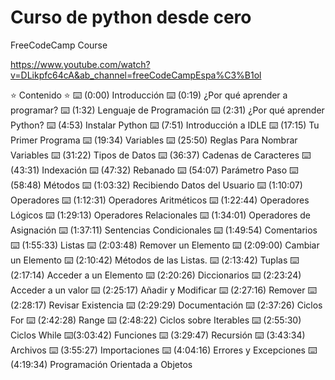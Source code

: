 # Curso de python desde cero

FreeCodeCamp Course

https://www.youtube.com/watch?v=DLikpfc64cA&ab_channel=freeCodeCampEspa%C3%B1ol

⭐ Contenido ⭐
⌨️ (0:00) Introducción
⌨️ (0:19) ¿Por qué aprender a programar?
⌨️ (1:32) Lenguaje de Programación
⌨️ (2:31) ¿Por qué aprender Python?
⌨️ (4:53) Instalar Python
⌨️ (7:51) Introducción a IDLE
⌨️ (17:15) Tu Primer Programa
⌨️ (19:34) Variables
⌨️ (25:50) Reglas Para Nombrar Variables
⌨️ (31:22) Tipos de Datos
⌨️ (36:37) Cadenas de Caracteres
⌨️ (43:31) Indexación
⌨️ (47:32) Rebanado
⌨️ (54:07) Parámetro Paso
⌨️ (58:48) Métodos
⌨️ (1:03:32) Recibiendo Datos del Usuario
⌨️ (1:10:07) Operadores
⌨️ (1:12:31) Operadores Aritméticos
⌨️ (1:22:44) Operadores Lógicos
⌨️ (1:29:13) Operadores Relacionales
⌨️ (1:34:01) Operadores de Asignación
⌨️ (1:37:11) Sentencias Condicionales
⌨️ (1:49:54) Comentarios
⌨️ (1:55:33) Listas
⌨️ (2:03:48) Remover un Elemento
⌨️ (2:09:00) Cambiar un Elemento
⌨️ (2:10:42) Métodos de las Listas.
⌨️ (2:13:42) Tuplas
⌨️ (2:17:14) Acceder a un Elemento
⌨️ (2:20:26) Diccionarios
⌨️ (2:23:24) Acceder a un valor
⌨️ (2:25:17) Añadir y Modificar
⌨️ (2:27:16) Remover
⌨️ (2:28:17) Revisar Existencia
⌨️ (2:29:29) Documentación
⌨️ (2:37:26) Ciclos For
⌨️ (2:42:28) Range
⌨️ (2:48:22) Ciclos sobre Iterables
⌨️ (2:55:30) Ciclos While
⌨️(3:03:42) Funciones
⌨️ (3:29:47) Recursión
⌨️ (3:43:34) Archivos
⌨️ (3:55:27) Importaciones
⌨️ (4:04:16) Errores y Excepciones
⌨️ (4:19:34) Programación Orientada a Objetos
